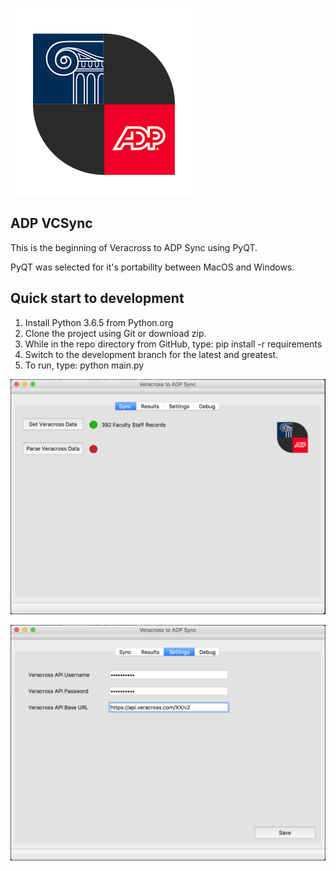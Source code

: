 ![Alt text](screenshots/adp-vc-logo.png?raw=true "Logo")

## ADP VCSync
This is the beginning of Veracross to ADP Sync using PyQT.

PyQT was selected for it's portability between MacOS and Windows.

## Quick start to development
1) Install Python 3.6.5 from Python.org
2) Clone the project using Git or download zip.
3) While in the repo directory from GitHub, type: pip install -r requirements
4) Switch to the development branch for the latest and greatest.
5) To run, type: python main.py


![Alt text](screenshots/sync.png?raw=true "Sync Tab")


![Alt text](screenshots/settings.png?raw=true "Settings Tab")
